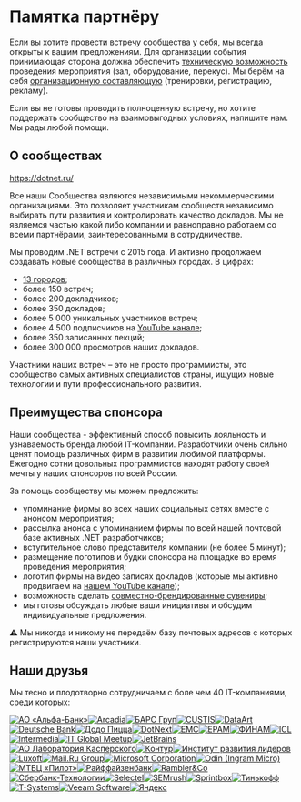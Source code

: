 # Памятка партнёру

Если вы хотите провести встречу сообщества у себя, мы всегда открыты к вашим предложениям. Для организации события принимающая сторона должна обеспечить [техническую возможность](Instruction%20to%20host.md) проведения мероприятия (зал, оборудование, перекус). Мы берём на себя [организационную составляющую](Instruction%20to%20organizer.md) (тренировки, регистрацию, рекламу).

Если вы не готовы проводить полноценную встречу, но хотите поддержать сообщество на взаимовыгодных условиях, напишите нам. Мы рады любой помощи.

## О сообществах

https://dotnet.ru/

Все наши Сообщества являются независимыми некоммерческими организациями. Это позволяет участникам сообществ независимо выбирать пути развития и контролировать качество докладов. Мы не являемся частью какой либо компании и равноправно работаем со всеми партнёрами, заинтересованными в сотрудничестве.

Мы проводим .NET встречи с 2015 года. И активно продолжаем создавать новые сообщества в различных городах. В цифрах:

- [13 городов](https://dotnet.ru/communities);
- более 150 встреч;
- более 200 докладчиков;
- более 350 докладов;
- более 5 000 уникальных участников встреч;
- более 4 500 подписчиков на [YouTube канале](https://www.youtube.com/DotNetRu);
- более 350 записанных лекций;
- более 300 000 просмотров наших докладов.

Участники наших встреч – это не просто программисты, это сообщество самых активных специалистов страны, ищущих новые технологии и пути профессионального развития.

## Преимущества спонсора

Наши сообщества - эффективный способ повысить лояльность и узнаваемость бренда любой IT-компании. Разработчики очень сильно ценят помощь различных фирм в развитии любимой платформы. Ежегодно сотни довольных программистов находят работу своей мечты у наших спонсоров по всей России.

За помощь сообществу мы можем предложить:

- упоминание фирмы во всех наших социальных сетях вместе с анонсом мероприятия;
- рассылка анонса с упоминанием фирмы по всей нашей почтовой базе активных .NET разработчиков;
- вступительное слово представителя компании (не более 5 минут);
- размещение логотипов и будки спонсора на площадке во время проведения мероприятия;
- логотип фирмы на видео записях докладов (которые мы активно продвигаем на [нашем YouTube канале](https://www.youtube.com/DotNetRu));
- возможность сделать [совместно-брендированные сувениры](Instruction%20to%20host.md#сувениры);
- мы готовы обсуждать любые ваши инициативы и обсудим индивидуальные предложения.

:warning: Мы никогда и никому не передаём базу почтовых адресов с которых регистрируются наши участники.

## Наши друзья

Мы тесно и плодотворно сотрудничаем с боле чем 40 IT-компаниями, среди которых:

[![АО «Альфа-Банк»](https://raw.githubusercontent.com/wiki/DotNetRu/BrandBook/Friends/AlfaBank-small.png)](https://alfabank.ru/)[![Arcadia](https://raw.githubusercontent.com/wiki/DotNetRu/BrandBook/Friends/Arcadia-small.png)](http://www.arcadia.spb.ru/)[![БАРС Груп](https://raw.githubusercontent.com/wiki/DotNetRu/BrandBook/Friends/BarsGroup-small.png)](https://bars.group/)[![CUSTIS](https://raw.githubusercontent.com/wiki/DotNetRu/BrandBook/Friends/CUSTIS-small.png)](http://www.custis.ru/)[![DataArt](https://raw.githubusercontent.com/wiki/DotNetRu/BrandBook/Friends/DataArt-small.png)](http://www.dataart.ru/)[![Deutsche Bank](https://raw.githubusercontent.com/wiki/DotNetRu/BrandBook/Friends/DeutscheBank-small.png)](https://www.db.com/)[![Додо Пиццa](https://raw.githubusercontent.com/wiki/DotNetRu/BrandBook/Friends/DodoPizza-small.png)](https://dodois.com/)[![DotNext](https://raw.githubusercontent.com/wiki/DotNetRu/BrandBook/Friends/DotNext-small.png)](http://dotnext.ru/)[![EMC](https://raw.githubusercontent.com/wiki/DotNetRu/BrandBook/Friends/EMC-small.png)](http://www.emc.com/ru-ru/)[![EPAM](https://raw.githubusercontent.com/wiki/DotNetRu/BrandBook/Friends/EPAM-small.png)](https://www.epam-group.ru/)[![ФИНАМ](https://raw.githubusercontent.com/wiki/DotNetRu/BrandBook/Friends/FINAM-small.png)](https://www.finam.ru/)[![ICL](https://raw.githubusercontent.com/wiki/DotNetRu/BrandBook/Friends/ICL-small.png)](http://www.icl.ru/)[![Intermedia](https://raw.githubusercontent.com/wiki/DotNetRu/BrandBook/Friends/Intermedia-small.png)](https://www.intermedia.net/)[![IT Global Meetup](https://raw.githubusercontent.com/wiki/DotNetRu/BrandBook/Friends/ITGM-small.png)](http://piter-united.ru/)[![JetBrains](https://raw.githubusercontent.com/wiki/DotNetRu/BrandBook/Friends/JetBrains-small.png)](http://jetbrains.ru/)[![АО Лаборатория Касперского](https://raw.githubusercontent.com/wiki/DotNetRu/BrandBook/Friends/Kaspersky-small.png)](https://www.kaspersky.ru/)[![Контур](https://raw.githubusercontent.com/wiki/DotNetRu/BrandBook/Friends/Kontur-small.png)](https://kontur.ru/)[![Институт развития лидеров](https://raw.githubusercontent.com/wiki/DotNetRu/BrandBook/Friends/Leader-Id-small.png)](https://leader-id.ru/)[![Luxoft](https://raw.githubusercontent.com/wiki/DotNetRu/BrandBook/Friends/Luxoft-small.png)](https://www.luxoft.ru/)[![Mail.Ru Group](https://raw.githubusercontent.com/wiki/DotNetRu/BrandBook/Friends/MailRu-small.png)](https://corp.mail.ru/ru/)[![Microsoft Corporation](https://raw.githubusercontent.com/wiki/DotNetRu/BrandBook/Friends/Microsoft-small.png)](https://www.microsoft.com/)[![Odin (Ingram Micro)](https://raw.githubusercontent.com/wiki/DotNetRu/BrandBook/Friends/Odin-small.png)](http://www.odin.com/)[![МТБЦ «Пилот»](https://raw.githubusercontent.com/wiki/DotNetRu/BrandBook/Friends/Pilot-small.png)](https://vk.com/mtbc_pilot)[![Райффайзенбанк](https://raw.githubusercontent.com/wiki/DotNetRu/BrandBook/Friends/RaiffeisenBank-small.png)](https://www.raiffeisen.ru/)[![Rambler&Co](https://raw.githubusercontent.com/wiki/DotNetRu/BrandBook/Friends/Rambler-small.png)](https://rambler-co.ru/)[![Сбербанк-Технологии](https://raw.githubusercontent.com/wiki/DotNetRu/BrandBook/Friends/SberbankTechnology-small.png)](http://sber-tech.com/)[![Selectel](https://raw.githubusercontent.com/wiki/DotNetRu/BrandBook/Friends/Selectel-small.png)](https://selectel.ru/)[![SEMrush](https://raw.githubusercontent.com/wiki/DotNetRu/BrandBook/Friends/SEMrush-small.png)](https://www.semrush.com/)[![Sprintbox](https://raw.githubusercontent.com/wiki/DotNetRu/BrandBook/Friends/Sprintbox-small.png)](https://sprintbox.ru/)[![Тинькофф](https://raw.githubusercontent.com/wiki/DotNetRu/BrandBook/Friends/Tinkoff-small.png)](https://www.tinkoff.ru/)[![T-Systems](https://raw.githubusercontent.com/wiki/DotNetRu/BrandBook/Friends/T-Systems-small.png)](https://www.t-systems.com/ru/ru)[![Veeam Software](https://raw.githubusercontent.com/wiki/DotNetRu/BrandBook/Friends/Veeam-small.png)](https://www.veeam.com/ru/)[![Яндекс](https://raw.githubusercontent.com/wiki/DotNetRu/BrandBook/Friends/Yandex-small.png)](https://www.yandex.ru/)

